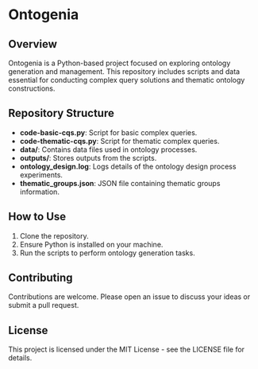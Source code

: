 # Ontogenia

## Overview
Ontogenia is a Python-based project focused on exploring ontology generation and management. This repository includes scripts and data essential for conducting complex query solutions and thematic ontology constructions.

## Repository Structure
- **code-basic-cqs.py**: Script for basic complex queries.
- **code-thematic-cqs.py**: Script for thematic complex queries.
- **data/**: Contains data files used in ontology processes.
- **outputs/**: Stores outputs from the scripts.
- **ontology_design.log**: Logs details of the ontology design process experiments.
- **thematic_groups.json**: JSON file containing thematic groups information.

## How to Use
1. Clone the repository.
2. Ensure Python is installed on your machine.
3. Run the scripts to perform ontology generation tasks.

## Contributing
Contributions are welcome. Please open an issue to discuss your ideas or submit a pull request.

## License
This project is licensed under the MIT License - see the LICENSE file for details.
